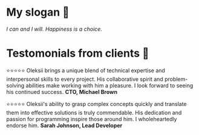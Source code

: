 
# My slogan 🏹
_I can and I will. Happiness is a choice._

# Testomonials from clients 🌟

⭐⭐⭐⭐⭐
Oleksii brings a unique blend of technical expertise and interpersonal skills to every project. His collaborative spirit and problem-solving abilities make working with him a pleasure. I look forward to seeing his continued success.
**CTO, Michael Brown**

⭐⭐⭐⭐⭐
Oleksii's ability to grasp complex concepts quickly and translate them into effective solutions is truly commendable. His dedication and passion for programming inspire those around him. I wholeheartedly endorse him.
**Sarah Johnson, Lead Developer**


